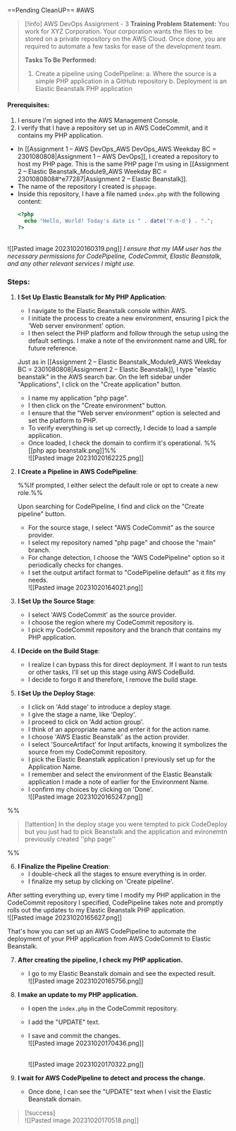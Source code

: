 ==Pending CleanUP==
 #AWS
> [!info] AWS DevOps Assignment - 3
> **Training Problem Statement:**
> You work for XYZ Corporation. Your corporation wants the files to be stored on a private repository on the AWS Cloud. Once done, you are required to automate a few tasks for ease of the development team. 
> 
> **Tasks To Be Performed:**
> 1. Create a pipeline using CodePipeline: 
>    a. Where the source is a simple PHP application in a GitHub repository 
>    b. Deployment is an Elastic Beanstalk PHP application 


#### Prerequisites:

1. I ensure I'm signed into the AWS Management Console.
2. I verify that I have a repository set up in AWS CodeCommit, and it contains my PHP application.

- In [[Assignment 1 – AWS DevOps_AWS DevOps_AWS Weekday BC = 2301080808|Assignment 1 – AWS DevOps]], I created a repository to host my PHP page. This is the same PHP page I'm using in [[Assignment 2 – Elastic Beanstalk_Module9_AWS Weekday BC = 2301080808#^e77287|Assignment 2 – Elastic Beanstalk]].
- The name of the repository I created is `phppage`.
- Inside this repository, I have a file named `index.php` with the following content:
	```php
	<?php
	  echo "Hello, World! Today's date is " . date('Y-m-d') . ".";
	?>
	```
<br>![[Pasted image 20231020160319.png]]
*I ensure that my IAM user has the necessary permissions for CodePipeline, CodeCommit, Elastic Beanstalk, and any other relevant services I might use.*

### Steps:

1. **I Set Up Elastic Beanstalk for My PHP Application**:
    - I navigate to the Elastic Beanstalk console within AWS.
    - I initiate the process to create a new environment, ensuring I pick the 'Web server environment' option.
    - I then select the PHP platform and follow through the setup using the default settings. I make a note of the environment name and URL for future reference.  
    
    Just as in [[Assignment 2 – Elastic Beanstalk_Module9_AWS Weekday BC = 2301080808|Assignment 2 – Elastic Beanstalk]], I type "elastic beanstalk" in the AWS search bar. On the left sidebar under "Applications", I click on the "Create application" button.  
    
    - I name my application "php page".
    - I then click on the "Create environment" button.
    - I ensure that the "Web server environment" option is selected and set the platform to PHP.
    - To verify everything is set up correctly, I decide to load a sample application.
    - Once loaded, I check the domain to confirm it's operational.
	%%[[php app beanstalk.png]]%%
	<br>![[Pasted image 20231020162225.png]]

2. **I Create a Pipeline in AWS CodePipeline**:

     %%If prompted, I either select the default role or opt to create a new role.%%
	
	Upon searching for CodePipeline, I find and click on the "Create pipeline" button.
	
    - For the source stage, I select "AWS CodeCommit" as the source provider.
    - I select my repository named "php page" and choose the "main" branch.
    - For change detection, I choose the "AWS CodePipeline" option so it periodically checks for changes.
    - I set the output artifact format to "CodePipeline default" as it fits my needs.<br>![[Pasted image 20231020164021.png]]

3. **I Set Up the Source Stage**:
    - I select 'AWS CodeCommit' as the source provider.
    - I choose the region where my CodeCommit repository is.
    - I pick my CodeCommit repository and the branch that contains my PHP application.
      
4. **I Decide on the Build Stage**:
    - I realize I can bypass this for direct deployment. If I want to run tests or other tasks, I'll set up this stage using AWS CodeBuild.
    - I decide to forgo it and therefore, I remove the build stage.
      
5. **I Set Up the Deploy Stage**:
    - I click on 'Add stage' to introduce a deploy stage.
    - I give the stage a name, like 'Deploy'.
    - I proceed to click on 'Add action group'.
    - I think of an appropriate name and enter it for the action name.
    - I choose 'AWS Elastic Beanstalk' as the action provider.
    - I select 'SourceArtifact' for Input artifacts, knowing it symbolizes the source from my CodeCommit repository.
    - I pick the Elastic Beanstalk application I previously set up for the Application Name.
    - I remember and select the environment of the Elastic Beanstalk application I made a note of earlier for the Environment Name.
    - I confirm my choices by clicking on 'Done'.
      <br>![[Pasted image 20231020165247.png]]
      
%%
> [!attention]
> In the deploy stage you were tempted to pick CodeDeploy but you just had to pick Beanstalk
>and the application and evironemtn previously created
>''php page''

%%

6. **I Finalize the Pipeline Creation**:
    - I double-check all the stages to ensure everything is in order.
    - I finalize my setup by clicking on 'Create pipeline'.

After setting everything up, every time I modify my PHP application in the CodeCommit repository I specified, CodePipeline takes note and promptly rolls out the updates to my Elastic Beanstalk PHP application.
<br>![[Pasted image 20231020165627.png]]

That's how you can set up an AWS CodePipeline to automate the deployment of your PHP application from AWS CodeCommit to Elastic Beanstalk.

7. **After creating the pipeline, I check my PHP application.**
    - I go to my Elastic Beanstalk domain and see the expected result.
      <br>![[Pasted image 20231020165756.png]]

8. **I make an update to my PHP application.**
    - I open the `index.php` in the CodeCommit repository.
    - I add the "UPDATE" text.
    - I save and commit the changes.
      <br>![[Pasted image 20231020170436.png]]

      <br>![[Pasted image 20231020170322.png]]

9. **I wait for AWS CodePipeline to detect and process the change.**
    - Once done, I can see the "UPDATE" text when I visit the Elastic Beanstalk domain.
> [!success]
> <br>![[Pasted image 20231020170518.png]]

